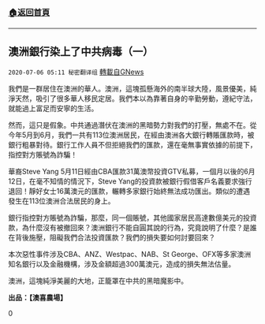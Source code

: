 ###  [:house:返回首頁](https://github.com/ourhimalayas/txt)
---

## 澳洲銀行染上了中共病毒（一）
`2020-07-06 05:11 秘密翻译组` [轉載自GNews](https://gnews.org/zh-hant/255400/)

我們是一群居住在澳洲的華人。澳洲，這塊孤懸海外的南半球大陸，風景優美，純淨天然，吸引了很多華人移民定居。我們本以為靠著自身的辛勤勞動，遵紀守法，就能過上富足而安寧的生活。

然而，這只是假象。中共通過潛伏在澳洲的黑暗勢力對我們的打壓，無處不在。從今年5月到6月，我們一共有113位澳洲居民，在經由澳洲各大銀行轉賬匯款時，被銀行粗暴對待。銀行工作人員不但拒絕我們的匯款，還在毫無事實依據的前提下，指控對方賬號為詐騙！

華裔Steve Yang 5月11日經由CBA匯款31萬澳幣投資GTV私募，一個月以後的6月12日，在毫不知情的情況下，Steve Yang的投資款被銀行假借客戶名義要求強行退回！靜好女士16萬澳元的匯款，輾轉多家銀行始終無法成功匯出。類似的遭遇發生在113位澳洲合法居民的身上。

銀行指控對方賬號為詐騙，那麼，同一個賬號，其他國家居民高達數億美元的投資款，為什麼沒有被撤回來？澳洲銀行不能自圓其說的行為，究竟說明了什麼？是誰在背後施壓，阻礙我們合法投資匯款？我們的損失要如何討要回來？

本次惡性事件涉及CBA、ANZ、Westpac、NAB、St George、OFX等多家澳洲知名銀行以及金融機構，涉及金額超過300萬澳元，造成的損失無法估量。

澳洲，這塊純淨美麗的大地，正籠罩在中共的黑暗魔影中。

**出品：【澳喜農場】**

0
